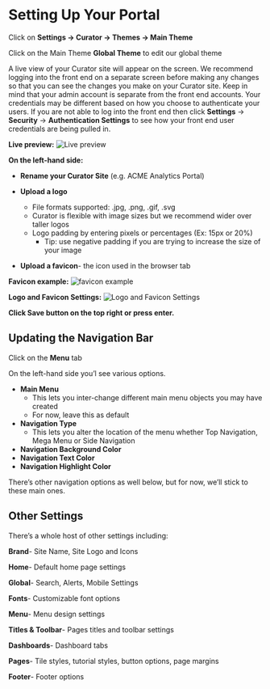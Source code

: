 # Setting Up Your Portal

Click on **Settings → Curator → Themes → Main Theme**

Click on the Main Theme **Global Theme** to edit our global theme

A live view of your Curator site will appear on the screen. We recommend logging into the front end on a separate screen
before making any changes so that you can see the changes you make on your Curator site. Keep in mind that your admin
account is separate from the front end accounts. Your credentials may be different based on how you choose to
authenticate your users. If you are not able to log into the front end then click **Settings** → **Security** →
**Authentication Settings** to see how your front end user credentials are being pulled in.

**Live preview:**
![Live preview](https://curator.interworks.com/file/box-notes-image-2023-08-03-134834)

**On the left-hand side:**

* **Rename your Curator Site** (e.g. ACME Analytics Portal)
* **Upload a logo**
  * File formats supported: .jpg, .png, .gif, .svg
  * Curator is flexible with image sizes but we recommend wider over taller logos
  * Logo padding by entering pixels or percentages (Ex: 15px or 20%)
    * Tip: use negative padding if you are trying to increase the size of your image

* **Upload a favicon**- the icon used in the browser tab

**Favicon example:**
![favicon example](https://curator.interworks.com/file/box-notes-image-2023-08-03-132140)

**Logo and Favicon Settings:**
![Logo and Favicon Settings](https://curator.interworks.com/file/box-notes-image-2023-08-01-145803)

**Click Save button on the top right or press enter.**

## Updating the Navigation Bar

Click on the **Menu** tab

On the left-hand side you’l see various options.

* **Main Menu**
  * This lets you inter-change different main menu objects you may have created
  * For now, leave this as default
* **Navigation Type**
  * This lets you alter the location of the menu whether Top Navigation, Mega Menu or Side Navigation
* **Navigation Background Color**
* **Navigation Text Color**
* **Navigation Highlight Color**

There’s other navigation options as well below, but for now, we’ll stick to these main ones.

## Other Settings

There’s a whole host of other settings including:

**Brand**- Site Name, Site Logo and Icons

**Home**- Default home page settings

**Global**- Search, Alerts, Mobile Settings

**Fonts**- Customizable font options

**Menu**- Menu design settings

**Titles & Toolbar**- Pages titles and toolbar settings

**Dashboards**- Dashboard tabs

**Pages**- Tile styles, tutorial styles, button options, page margins

**Footer**- Footer options

